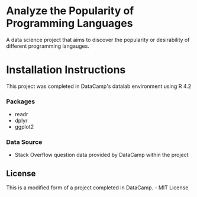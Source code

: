 # Analyze the Popularity of Programming Languages 

A data science project that aims to discover the popularity or desirability of different programming langauges. 

# Installation Instructions 
This project was completed in DataCamp's datalab environment using R 4.2 

### Packages 
- readr
- dplyr
- ggplot2

### Data Source 
- Stack Overflow question data provided by DataCamp within the project

## License 

This is a modified form of a project completed in DataCamp. - MIT License
